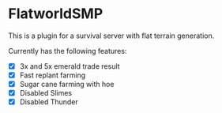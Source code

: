 # FlatworldSMP

This is a plugin for a survival server with flat terrain generation.

Currently has the following features:
- [x] 3x and 5x emerald trade result
- [x] Fast replant farming
- [x] Sugar cane farming with hoe
- [x] Disabled Slimes
- [x] Disabled Thunder
